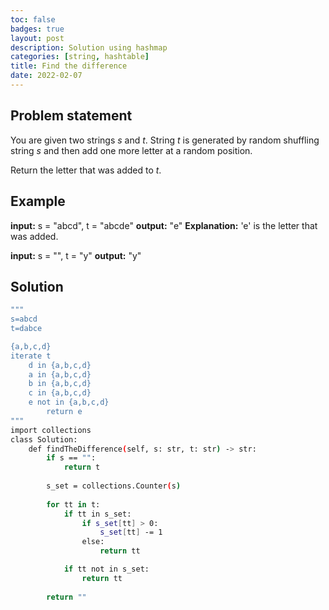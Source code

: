 ```yaml
---
toc: false
badges: true
layout: post
description: Solution using hashmap 
categories: [string, hashtable]
title: Find the difference
date: 2022-02-07
---
```


## Problem statement

You are given two strings _s_ and _t_. String _t_ is generated by random shuffling string _s_ and then add one more letter at a random position.

Return the letter that was added to _t_.

## Example

**input:** s = "abcd", t = "abcde"
**output:** "e"
**Explanation:** 'e' is the letter that was added.

**input:** s = "", t = "y"
**output:** "y"

## Solution 
 
```sh
"""
s=abcd
t=dabce

{a,b,c,d}
iterate t 
    d in {a,b,c,d}
    a in {a,b,c,d}
    b in {a,b,c,d}
    c in {a,b,c,d}
    e not in {a,b,c,d}
        return e
"""
import collections
class Solution:
    def findTheDifference(self, s: str, t: str) -> str:
        if s == "":
            return t
        
        s_set = collections.Counter(s)
            
        for tt in t:
            if tt in s_set:
                if s_set[tt] > 0:
                    s_set[tt] -= 1
                else:
                    return tt

            if tt not in s_set:
                return tt
        
        return ""
```

